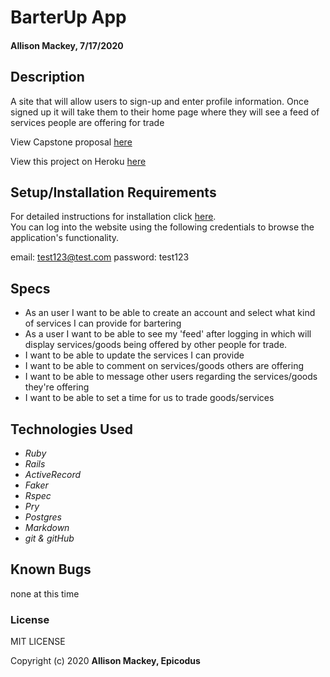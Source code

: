 # BarterUp App

#### Allison Mackey, 7/17/2020

## Description
A site that will allow users to sign-up and enter profile information. Once signed up it will take them to their home page where they will see a feed of services people are offering for trade

View Capstone proposal [here](PROPOSAL.md)

View this project on Heroku [here]()

## Setup/Installation Requirements
For detailed instructions for installation click [here](INSTALL.md).
<br>
You can log into the website using the following credentials to browse the application's functionality. 

email: test123@test.com
password: test123

## Specs 

* As an user I want to be able to create an account and select what kind of services I can provide for bartering
* As a user I want to be able to see my 'feed' after logging in which will display services/goods being offered by other people for trade.
* I want to be able to update the services I can provide 
* I want to be able to comment on services/goods others are offering 
* I want to be able to message other users regarding the services/goods they're offering
* I want to be able to set a time for us to trade goods/services



## Technologies Used
* _Ruby_
* _Rails_
* _ActiveRecord_
* _Faker_
* _Rspec_
* _Pry_
* _Postgres_
* _Markdown_
* _git & gitHub_

## Known Bugs

none at this time

### License

MIT LICENSE

Copyright (c) 2020 **Allison Mackey, Epicodus**